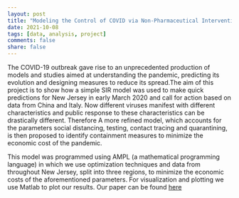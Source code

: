 ```yaml
---
layout: post
title: "Modeling the Control of COVID via Non-Pharmaceutical Intervention"
date: 2021-10-08
tags: [data, analysis, project]
comments: false
share: false
---
```

<p>The COVID-19 outbreak gave rise to an unprecedented production of models and studies aimed at understanding the pandemic, predicting its evolution and designing measures to reduce its spread.The aim of this project is to show how a simple SIR model was  used  to  make  quick  predictions  for  New  Jersey  in  early  March 2020 and call for action based on data from China and Italy. Now different viruses manifest with different characteristics and public response to these characteristics can be drastically different. Therefore A more refined model,  which accounts for the parameters  social distancing,  testing, contact tracing  and  quarantining,  is  then  proposed  to  identify  containment measures to minimize the economic cost of the pandemic. </p><p>This model was programmed using AMPL (a mathematical programming language) in which we use optimization techniques and data from throughout New Jersey, split into three regions, to minimize the economic costs of the aforementioned parameters. For visualization and plotting we use Matlab to plot our results. Our paper can be found  <a href="https://www.worldscientific.com/doi/abs/10.1142/S0218202521500512">here</a> </p>



<figure>
	<a href="{{ site.url }}/images/MapOfNJ.png"><img src="{{ site.url }}/images/MapOfNJ.png" alt=""></a>
</figure>

